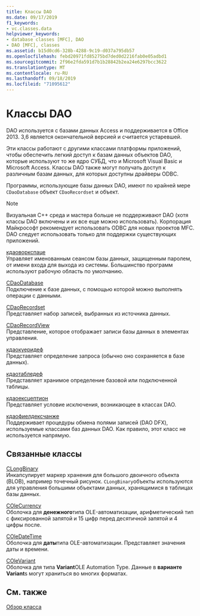 ```yaml
---
title: Классы DAO
ms.date: 09/17/2019
f1_keywords:
- vc.classes.data
helpviewer_keywords:
- database classes [MFC], DAO
- DAO [MFC], classes
ms.assetid: b15d0cd6-328b-4288-9c19-d037a795db57
ms.openlocfilehash: febd20971fd85275bd7ded0d2216fab0e05adbd1
ms.sourcegitcommit: 2f96e2fda591d7b1b28842b2ea24e6297bcc3622
ms.translationtype: MT
ms.contentlocale: ru-RU
ms.lasthandoff: 09/18/2019
ms.locfileid: "71095612"
---
```

# <a name="dao-classes"></a>Классы DAO

DAO используется с базами данных Access и поддерживается в Office 2013. 3,6 является окончательной версией и считается устаревшей.

Эти классы работают с другими классами платформы приложений, чтобы обеспечить легкий доступ к базам данных объектов DAO, которые используют то же ядро СУБД, что и Microsoft Visual Basic и Microsoft Access. Классы DAO также могут получать доступ к различным базам данных, для которых доступны драйверы ODBC.

Программы, использующие базы данных DAO, имеют по крайней мере `CDaoDatabase` объект `CDaoRecordset` и объект.

> [!NOTE]
>  Визуальная C++ среда и мастера больше не поддерживают DAO (хотя классы DAO включены и их все еще можно использовать). Корпорация Майкрософт рекомендует использовать ODBC для новых проектов MFC. DAO следует использовать только для поддержки существующих приложений.

[кдаоворкспаце](../mfc/reference/cdaoworkspace-class.md)<br/>
Управляет именованным сеансом базы данных, защищенным паролем, от имени входа для выхода из системы. Большинство программ используют рабочую область по умолчанию.

[CDaoDatabase](../mfc/reference/cdaodatabase-class.md)<br/>
Подключение к базе данных, с помощью которой можно выполнять операции с данными.

[CDaoRecordset](../mfc/reference/cdaorecordset-class.md)<br/>
Представляет набор записей, выбранных из источника данных.

[CDaoRecordView](../mfc/reference/cdaorecordview-class.md)<br/>
Представление, которое отображает записи базы данных в элементах управления.

[кдаокуеридеф](../mfc/reference/cdaoquerydef-class.md)<br/>
Представляет определение запроса (обычно оно сохраняется в базе данных).

[кдаотабледеф](../mfc/reference/cdaotabledef-class.md)<br/>
Представляет хранимое определение базовой или подключенной таблицы.

[кдаоексцептион](../mfc/reference/cdaoexception-class.md)<br/>
Представляет условие исключения, возникающее в классах DAO.

[кдаофиелдексчанже](../mfc/reference/cdaofieldexchange-class.md)<br/>
Поддерживает процедуры обмена полями записей (DAO DFX), используемые классами баз данных DAO. Как правило, этот класс не используется напрямую.

## <a name="related-classes"></a>Связанные классы

[CLongBinary](../mfc/reference/clongbinary-class.md)<br/>
Инкапсулирует маркер хранения для большого двоичного объекта (BLOB), например точечный рисунок. `CLongBinary`объекты используются для управления большими объектами данных, хранящимися в таблицах базы данных.

[COleCurrency](../mfc/reference/colecurrency-class.md)<br/>
Оболочка для **денежного**типа OLE-автоматизации, арифметический тип с фиксированной запятой и 15 цифр перед десятичной запятой и 4 цифры после.

[COleDateTime](../atl-mfc-shared/reference/coledatetime-class.md)<br/>
Оболочка для **даты**типа OLE-автоматизации. Представляет значения даты и времени.

[COleVariant](../mfc/reference/colevariant-class.md)<br/>
Оболочка для типа **Variant**OLE Automation Type. Данные в **варианте Variant**s могут храниться во многих форматах.

## <a name="see-also"></a>См. также

[Обзор класса](../mfc/class-library-overview.md)
